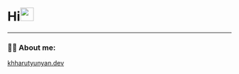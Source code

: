
# Hi<img src="https://user-images.githubusercontent.com/18350557/176309783-0785949b-9127-417c-8b55-ab5a4333674e.gif" width="30px">

---

### :man_technologist: About me:

[khharutyunyan.dev](https://khharutyunyan.dev/)
